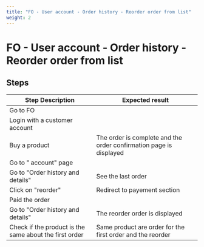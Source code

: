 ```yaml
---
title: "FO - User account - Order history - Reorder order from list"
weight: 2
---
```


# FO - User account - Order history - Reorder order from list
## Steps
| Step Description | Expected result |
| ----- | ----- |
| Go to FO |  |
| Login with a customer account |  |
| Buy a product | The order is complete and the order confirmation page is displayed |
| Go to " account" page |  |
| Go to "Order history and details" | See the last order |
| Click on "reorder" | Redirect to payement section |
| Paid the order |  |
| Go to "Order history and details" | The reorder order is displayed |
| Check if the product is the same about the first order | Same product are order for the first order and the reorder |
